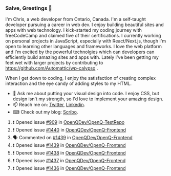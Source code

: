 ### Salve, Greetings 👋

I'm Chris, a web developer from Ontario, Canada. I'm a self-taught developer pursuing a career in web dev. I enjoy building beautiful sites and apps with web technology.
I kick-started my coding journey with freeCodeCamp and claimed five of their certifications.  I currently working on personal projects in JavaScript, especially with React/Next.js, though I'm open to learning other languages and frameworks. I love the web platform and I'm excited by the powerful technolgies which can developers can efficiently build amazing sites and apps with. Lately I've been getting my feet wet with larger projects by contributing to https://github.com/Automattic/wp-calypso .

When I get down to coding, I enjoy the satisfaction of creating complex interaction and the eye candy of adding styles to my HTML. 

- 💬 Ask me about putting your visual design into code. I enjoy CSS, but design isn't my strength, so I'd love to implement your amazing design.
- 📫 Reach me on: [Twitter](https://twitter.com/Christo28120856), [Linkedin](https://www.linkedin.com/in/christopher-stevers-07b9a5204/).
- ⌨ Check out my blog: [Scribo](https://christopherstevers.cf).
<!--
**Christopher-Stevers/Christopher-Stevers** is a ✨ _special_ ✨ repository because its `README.md` (this file) appears on your GitHub profile.

Here are some ideas to get you started:

- 🔭 I’m currently working on ...
- 🌱 I’m currently learning ...
- 👯 I’m looking to collaborate on ...
- 🤔 I’m looking for help with ...
- 😄 Pronouns: ...
- ⚡ Fun fact: ...
-->

<!--START_SECTION:activity-->
1. ❗️ Opened issue [#909](https://github.com/OpenQDev/OpenQ-TestRepo/issues/909) in [OpenQDev/OpenQ-TestRepo](https://github.com/OpenQDev/OpenQ-TestRepo)
2. ❗️ Opened issue [#1440](https://github.com/OpenQDev/OpenQ-Frontend/issues/1440) in [OpenQDev/OpenQ-Frontend](https://github.com/OpenQDev/OpenQ-Frontend)
3. 🗣 Commented on [#1439](https://github.com/OpenQDev/OpenQ-Frontend/issues/1439) in [OpenQDev/OpenQ-Frontend](https://github.com/OpenQDev/OpenQ-Frontend)
4. ❗️ Opened issue [#1439](https://github.com/OpenQDev/OpenQ-Frontend/issues/1439) in [OpenQDev/OpenQ-Frontend](https://github.com/OpenQDev/OpenQ-Frontend)
5. ❗️ Opened issue [#1438](https://github.com/OpenQDev/OpenQ-Frontend/issues/1438) in [OpenQDev/OpenQ-Frontend](https://github.com/OpenQDev/OpenQ-Frontend)
6. ❗️ Opened issue [#1437](https://github.com/OpenQDev/OpenQ-Frontend/issues/1437) in [OpenQDev/OpenQ-Frontend](https://github.com/OpenQDev/OpenQ-Frontend)
7. ❗️ Opened issue [#1436](https://github.com/OpenQDev/OpenQ-Frontend/issues/1436) in [OpenQDev/OpenQ-Frontend](https://github.com/OpenQDev/OpenQ-Frontend)
<!--END_SECTION:activity-->
